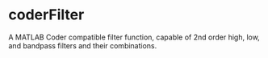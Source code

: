 # coderFilter
A MATLAB Coder compatible filter function, capable of 2nd order high, low, and bandpass filters and their combinations.
